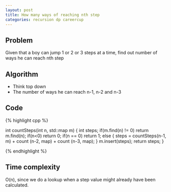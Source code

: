 ```yaml
---
layout: post
title: How many ways of reaching nth step
categories: recursion dp careercup
---
```


## Problem
Given that a boy can jump 1 or 2 or 3 steps at a time, find out number of ways he can reach nth step

## Algorithm
- Think top down
- The number of ways he can reach n-1, n-2 and n-3

## Code
{% highlight cpp %}

int countSteps(int n, std::map<int> m) {
	int steps;
	if(m.find(n) != 0) return m.find(n);
	if(n<0) return 0;
	if(n == 0) return 1;
	else {
		steps = countSteps(n-1, m) + count (n-2, map) + count (n-3, map);
	}
	m.insert(steps);
	return steps;
}

{% endhighlight %}

## Time complexity
O(n), since we do a lookup when a step value might already have been calculated.